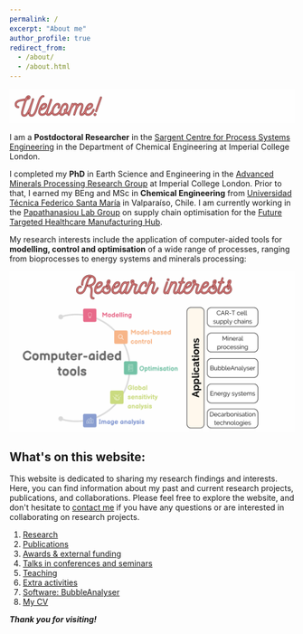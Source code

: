 ```yaml
---
permalink: /
excerpt: "About me"
author_profile: true
redirect_from: 
  - /about/
  - /about.html
---
```

![](/_pages/1.png)

I am a **Postdoctoral Researcher** in the [Sargent Centre for Process Systems Engineering](https://www.imperial.ac.uk/process-systems-engineering/) in the Department of Chemical Engineering at Imperial College London.

I completed my **PhD** in Earth Science and Engineering in the [Advanced Minerals Processing Research Group](https://www.imperial.ac.uk/earth-science/research/research-groups/amprg/) at Imperial College London. Prior to that, I earned my BEng and MSc in **Chemical Engineering** from [Universidad Técnica Federico Santa María](https://www.usm.cl) in Valparaíso, Chile. I am currently working in the [Papathanasiou Lab Group](https://www.papathanlab.com/) on supply chain optimisation for the [Future Targeted Healthcare Manufacturing Hub](https://www.ucl.ac.uk/biochemical-engineering/research/research-and-training-centres/future-targeted-healthcare-manufacturing-hub). 

My research interests include the application of computer-aided tools for **modelling, control and optimisation** of a wide range of processes, ranging from bioprocesses to energy systems and minerals processing:

![](/_pages/inicio4.png)

## What's on this website:

This website is dedicated to sharing my research findings and interests. Here, you can find information about my past and current research projects, publications, and collaborations. Please feel free to explore the website, and don't hesitate to [contact me](emailto:p.quintanilla@imperial.ac.uk) if you have any questions or are interested in collaborating on research projects. 

1. [Research](/research)
2. [Publications](/publications)
3. [Awards & external funding](/awards)
4. [Talks in conferences and seminars](/talks.html)
5. [Teaching](/teaching.html)
6. [Extra activities](/outreach)
7. [Software: BubbleAnalyser](/software)
8. [My CV](/cv)

**_Thank you for visiting!_**

